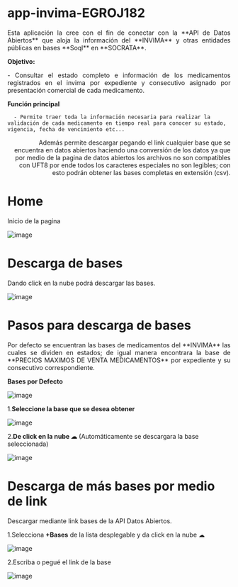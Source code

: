 # app-invima-EGROJ182
<div style="text-align: justify;">
Esta aplicación la cree con el fin de conectar con la **API de Datos Abiertos** que aloja la información del **INVIMA** y otras entidades públicas en bases **Soql** en **SOCRATA**.
</div>

**Objetivo:**

<div style="text-align: justify;">
      - Consultar el estado completo e información de los medicamentos registrados en el invima por expediente y consecutivo asignado por presentación comercial de cada medicamento.
</div>

**Función principal**

      - Permite traer toda la información necesaria para realizar la validación de cada medicamento en tiempo real para conocer su estado, vigencia, fecha de vencimiento etc...

<div style="text-align: right;">
      Además permite descargar pegando el link cualquier base que se encuentra en datos abiertos haciendo una conversión de los datos ya que por medio de la pagina de datos abiertos los
      archivos no son compatibles con UFT8 por ende todos los caracteres especiales no son legibles; con esto podrán obtener las bases completas en extensión (csv).
</div>

# Home
Inicio de la pagina

![image](https://github.com/EGROJ182/app-invima-EGROJ182/assets/109677233/eeaea35b-b40f-469b-81ba-bb18176f83da)

# Descarga de bases
Dando click en la nube podrá descargar las bases.

![image](https://github.com/EGROJ182/app-invima-EGROJ182/assets/109677233/7fae180d-6057-4d28-8d39-b12481a884e1)

# Pasos para descarga de bases

<div style="text-align: justify;">
      Por defecto se encuentran las bases de medicamentos del **INVIMA** las cuales se dividen en estados; de igual manera encontrara la base de **PRECIOS MAXIMOS DE VENTA MEDICAMENTOS** por expediente y su consecutivo correspondiente.
</div>

**Bases por Defecto**
      
![image](https://github.com/EGROJ182/app-invima-EGROJ182/assets/109677233/85715b7b-25c0-4bf2-9e46-6596803a3d64)
      
1.**Seleccione la base que se desea obtener**
      
![image](https://github.com/EGROJ182/app-invima-EGROJ182/assets/109677233/779f0442-1ccc-47e7-93dd-a4efdb6195cf)

2.**De click en la nube ☁** (Automáticamente se descargara la base seleccionada)

![image](https://github.com/EGROJ182/app-invima-EGROJ182/assets/109677233/4bfdabc2-f9e5-4f33-aa55-89ee08faf85f)

# Descarga de más bases por medio de link
Descargar mediante link bases de la API Datos Abiertos.

1.Selecciona **+Bases** de la lista desplegable y da click en la nube ☁

![image](https://github.com/EGROJ182/app-invima-EGROJ182/assets/109677233/12a027f7-d1cb-428f-95ec-b7ca05485bab)

2.Escriba o pegué el link de la base

![image](https://github.com/EGROJ182/app-invima-EGROJ182/assets/109677233/2dd87614-74bd-428a-b0f6-49edf182cac8)
